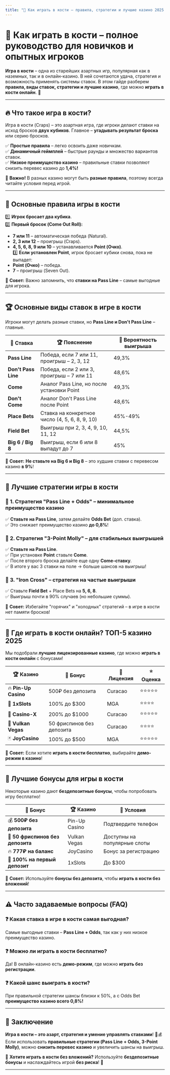 ```yaml
---
title: "🎲 Как играть в кости – правила, стратегии и лучшие казино 2025!"
---
```


# 🎲 **Как играть в кости – полное руководство для новичков и опытных игроков**  

**Игра в кости** – одна из старейших азартных игр, популярная как в наземных, так и в онлайн-казино. В ней сочетаются удача, стратегия и возможность применять системы ставок. В этом гайде разберем **правила, виды ставок, стратегии и лучшие казино**, где можно **играть в кости онлайн**. 🚀  

---

## 🔥 **Что такое игра в кости?**  

Игра в кости (Craps) – это азартная игра, где игроки делают ставки на исход бросков **двух кубиков**. Главное – **угадывать результат броска** или серию бросков.  

✅ **Простые правила** – легко освоить даже новичкам.  
✅ **Динамичный геймплей** – быстрые раунды и множество вариантов ставок.  
✅ **Низкое преимущество казино** – правильные ставки позволяют снизить перевес казино до **1,4%!**  

📌 **Важно!** В разных казино могут быть **разные правила**, поэтому всегда читайте условия перед игрой.  

---

## 🎯 **Основные правила игры в кости**  

1️⃣ **Игрок бросает два кубика**.  
2️⃣ **Первый бросок (Come Out Roll):**  
   - **7 или 11** – автоматическая победа (Natural).  
   - **2, 3 или 12** – проигрыш (Craps).  
   - **4, 5, 6, 8, 9 или 10** – устанавливается **Point (Очко)**.  
3️⃣ **Если установлен Point**, игрок бросает кубики снова, пока не выпадет:  
   - **Point (Очко)** – победа.  
   - **7** – проигрыш (Seven Out).  

📌 **Совет:** Важно запомнить, что **ставки на Pass Line** – самые выгодные для игрока.  

---

## 🏆 **Основные виды ставок в игре в кости**  

Игроки могут делать разные ставки, но **Pass Line и Don't Pass Line** – главные.  

| 🎲 Ставка | 🏆 Пояснение | 📌 Вероятность выигрыша |
|---------|-------------|----------------|
| **Pass Line** | Победа, если 7 или 11, проигрыш – 2, 3, 12 | 49,3% |
| **Don't Pass Line** | Победа, если 2 или 3, проигрыш – 7 или 11 | 48,6% |
| **Come** | Аналог Pass Line, но после установки Point | 49,3% |
| **Don't Come** | Аналог Don't Pass Line после Point | 48,6% |
| **Place Bets** | Ставка на конкретное число (4, 5, 6, 8, 9, 10) | 45%-49% |
| **Field Bet** | Выигрыш при 2, 3, 4, 9, 10, 11, 12 | 44,5% |
| **Big 6 / Big 8** | Выигрыш, если 6 или 8 выпадут до 7 | 45% |

📌 **Совет:** **Не ставьте на Big 6 и Big 8** – это худшие ставки с перевесом казино **в 9%**!  

---

## 🔄 **Лучшие стратегии игры в кости**  

### 🎯 **1. Стратегия "Pass Line + Odds"** – минимальное преимущество казино  
✅ **Ставьте на Pass Line**, затем делайте **Odds Bet** (доп. ставка).  
✅ Это снижает преимущество казино **до 0,8%**!  

### 🎯 **2. Стратегия "3-Point Molly"** – для стабильных выигрышей  
✅ **Ставьте на Pass Line**.  
✅ При установке **Point** ставьте **Come**.  
✅ После второго броска делайте еще одну **Come-ставку**.  
✅ В итоге у вас 3 ставки на поле → больше шансов на выигрыш!  

### 🎯 **3. "Iron Cross" – стратегия на частые выигрыши**  
✅ Ставьте **Field Bet** + Place Bets на **5, 6, 8**.  
✅ Выигрыш почти в 90% случаев (но небольшие суммы).  

📌 **Совет:** Избегайте "горячих" и "холодных" стратегий – в игре в кости нет памяти бросков!  

---

## 🎰 **Где играть в кости онлайн? ТОП-5 казино 2025**  

Мы подобрали **лучшие лицензированные казино**, где можно **играть в кости онлайн** с бонусами!  

| 🏆 Казино | 🎁 Бонус | 📌 Лицензия | ⭐ Оценка |
|---------|--------|----------|---------|
| 🔥 **Pin-Up Casino** | 500₽ без депозита | Curacao | ⭐⭐⭐⭐⭐ |
| 🎰 **1xSlots** | 100% до $300 | MGA | ⭐⭐⭐⭐ |
| 🎲 **Casino-X** | 200% до $1000 | Curacao | ⭐⭐⭐⭐⭐ |
| 💎 **Vulkan Vegas** | 50 фриспинов без депозита | Curacao | ⭐⭐⭐⭐ |
| 🃏 **JoyCasino** | 100% до $500 | MGA | ⭐⭐⭐⭐⭐ |

📌 **Совет:** Если хотите **играть в кости бесплатно**, выбирайте **демо-режим в казино**!  

---

## 🎁 **Лучшие бонусы для игры в кости**  

Некоторые казино дают **бездепозитные бонусы**, чтобы попробовать игру бесплатно!  

| 🎁 Бонус | 🏆 Казино | 📌 Условия |
|---------|-------------|----------|
| 💰 **500₽ без депозита** | Pin-Up Casino | Подтвердите телефон |
| 🎫 **50 фриспинов без депозита** | Vulkan Vegas | Доступны на популярные слоты |
| 🔥 **777₽ на баланс** | JoyCasino | Бонус за регистрацию |
| 💎 **100% на первый депозит** | 1xSlots | До $300 |

📌 **Совет:** Используйте **бонусы без депозита**, чтобы **играть в кости без вложений**!  

---

## ⚠️ **Часто задаваемые вопросы (FAQ)**  

### ❓ Какая ставка в игре в кости самая выгодная?  
Самые выгодные ставки – **Pass Line + Odds**, так как у них низкое преимущество казино.  

### ❓ Можно ли играть в кости бесплатно?  
Да! В онлайн-казино есть **демо-режим**, где можно **играть без регистрации**.  

### ❓ Какой шанс выиграть в кости?  
При правильной стратегии шансы близки к 50%, а с Odds Bet **преимущество казино всего 0,8%!**  

---

## 🎯 **Заключение**  

**Игра в кости – это азарт, стратегия и умение управлять ставками**! 🎲💰 Если использовать **правильные стратегии (Pass Line + Odds, 3-Point Molly)**, можно **снизить перевес казино** и увеличить шансы на выигрыш.  

🎁 **Хотите играть в кости без вложений?** Используйте **бездепозитные бонусы** и наслаждайтесь игрой **без риска**! 🚀  

---

